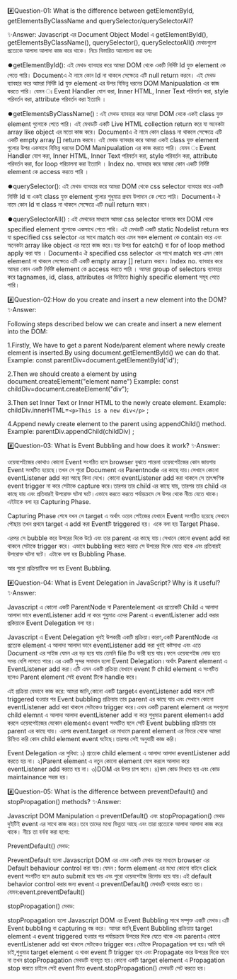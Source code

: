 #️⃣Question-01: What is the difference between getElementById, getElementsByClassName and querySelector/querySelectorAll?

✨Answer: 
Javascript এর Document Object Model এ getElementById(), getElementsByClassName(), querySelector(), querySelectorAll() মেথডগুলো প্রত্যেকে আলাদা আলাদা কাজ করে থাকে।
নিচে বিস্তারিত আলোচনা করা হলঃ

⏺️getElementById(): এই মেথড ব্যাবহার করে আমরা DOM থেকে একটি নির্দিষ্ট Id যুক্ত  element কে পেতে পারি। Documentএ ঐ নামে কোন Id না থাকলে সেক্ষেত্রে এটি null return করবে। এই মেথড ব্যাবহার করে আমরা নির্দিষ্ট Id যুক্ত element এর উপর বিভিন্ন ধরনের DOM Manipualation এর কাজ করতে পারি। যেমন ঃ Event Handler যোগ করা, Inner HTML, Inner Text পরিবর্তন করা, style পরিবর্তন করা, attribute পরিবর্তন করা ইত্যাদি । 

⏺️getElementsByClassName() : এই মেথড ব্যাবহার করে আমরা DOM থেকে একই class যুক্ত element গুলোকে পেতে পারি। এই মেথডটি একটি Live HTML collection return করে যা অনেকটা array like object এর মতো কাজ করে। Documentএ ঐ নামে কোন class না থাকলে সেক্ষেত্রে এটি একটি empty array [] return করবে। এই মেথড ব্যাবহার করে আমরা একই class যুক্ত element গুলোর উপর একসাথে বিভিন্ন ধরনের DOM Manipualation এর কাজ করতে পারি। যেমন ঃ Event Handler যোগ করা, Inner HTML, Inner Text পরিবর্তন করা, style পরিবর্তন করা, attribute পরিবর্তন করা, for loop পরিচালনা করা ইত্যাদি । Index no. ব্যাবহার করে আমরা কোন একটি নির্দিষ্ট element কে access করতে পারি ।

⏺️querySelector(): এই মেথড ব্যাবহার করে আমরা DOM থেকে css selector ব্যাবহার করে  একটি নির্দিষ্ট Id বা একই class যুক্ত  element গুলোর শুধুমাত্র প্রথম উপাদান কে পেতে পারি। Documentএ ঐ নামে কোন Id বা class না থাকলে সেক্ষেত্রে এটি null return করবে।

⏺️querySelectorAll() : এই মেথডের মাধ্যমে  আমরা css selector ব্যাবহার করে DOM থেকে specified element গুলোকে একসাথে  পেতে পারি। এই মেথডটি একটি static Nodelist return করে যা specified css selector এর সাথে match করে এমন সকল element কে contain করে এবং অনেকটা array like object এর মতো কাজ করে।যার উপর   for eatch() বা for of loop method  apply করা যায় । Documentএ ঐ specified css selector এর সাথে match করে এমন কোন element না থাকলে সেক্ষেত্রে এটি একটি empty array [] return করবে। Index no. ব্যাবহার করে আমরা কোন একটি নির্দিষ্ট element কে access  করতে পারি । আমরা group of selectors ব্যাবহার করে tagnames, id, class, attributes এর ভিত্তিতে highly specific element সমূহ পেতে পারি।


#️⃣Question-02:How do you create and insert a new element into the DOM?
✨Answer:


Following steps described below we can create and insert a new element into the DOM:

1.Firstly, We have to get a parent Node/parent element where newly create  element is inserted.By using document.getElementById() we can do that.
Example: const parentDiv=document.getElementById('id');

2.Then we should create a element by using document.createElement("element name")
Example: const childDiv=document.createElement("div");

3.Then set Inner Text or Inner HTML to the newly create element.
Example: childDiv.innerHTML=`<p>This is a new div</p>` ;

4.Append newly create element to the parent using appendChild() method.
Example: parentDiv.appendChild(childDiv) ;


#️⃣Question-03: What is Event Bubbling and how does it work?
✨Answer:


ওয়েবপেইজের কোথাও কোনো Event সংগঠিত হলে browser বুঝতে পারেনা  ওয়েবপেইজের কোন জায়গায় Event সংঘটিত হয়েছে।তখন সে পুরো Document  এর Parentnode এর কাছে যায়।সেখানে কোনো eventListener add করা  আছে কিনা দেখে। কোনো   eventListener add করা থাকলে সে তাৎক্ষণিক event trigger না করে সেটাকে capture করে।তারপর তার child এর কাছে যায়,  তারপর তার child এর কাছে যায় এবং প্রতিবারই উপরোক্ত ঘটনা ঘটে।এভাবে করতে করতে পর্যায়ক্রমে সে উপর থেকে নীচে যেতে থাকে।
এইটাকে বলা হয় Capturing Phase.

Capturing Phase শেষে যখন সে target এ  অর্থাৎ ওয়েব পেইজের যেখানে Event সংগঠিত হয়েছে সেখানে পৌছায় তখন প্রথমে target এ add করা Eventটি  triggered হয়।
একে বলা হয় Target Phase.

এরপর সে  bubble করে  উপরের দিকে উঠে  এবং তার parent এর কাছে যায়।সেখানে কোনো event add করা থাকলে সেটাকে trigger করে। এভাবে bubbling করতে করতে সে উপরের দিকে যেতে থাকে এবং প্রতিবারই উপরোক্ত ঘটনা ঘটে।
এটাকে বলা হয়  Bubbling Phase.

আর পুরো প্রক্রিয়াটিকে বলা হয় Event Bubbling.


#️⃣Question-04: What is Event Delegation in JavaScript? Why is it useful?
✨Answer:
  

Javascript এ  কোনো একটি ParentNode বা Parentelement এর প্রত্যেকটি Child এ আলাদা আলাদা ভাবে eventListener add না করে শুধুমাত্র  এদের Parent এ eventListener add করার  প্রকিয়াকে Event Delegation বলা হয়।

Javascript এ Event Delegation খুবই উপকারী একটি প্রক্রিয়া।কারণ,একটি ParentNode এর প্রত্যেক element এ আলাদা আলাদা ভাবে eventListener add করা খুবই কষ্টসাধ্য এবং এতে Document এর সাইজ যেমন এর বড় হয়ে যায় তেমনি file টিও ভারী হয়ে যায়।ফলে ওয়েবপেইজ  লোড হতে সময় বেশি লাগতে পারে।এর একটি সুন্দর সমাধান হলো Event Delegation।অর্থাৎ Parent element এ EventListener add করা।এটি এমন একটি প্রক্রিয়া যেখানে event টি child element এ সংগটিত হলেও  Parent element সেই event টিকে handle করে।

এই প্রক্রিয়া যেভাবে কাজ করে:
আমরা জানি,কোনো একটি targetএ eventListener add করলে সেটি triggered হওয়ার পর Event bubbling প্রক্রিয়ায় তার parent এর কাছে যায় এবং সেখানে কোনো eventListener add করা থাকলে সেটাকেও trigger করে।এখন একটি parent element এর সবগুলো  child elemnt এ আলাদা আলাদা eventListener add না করে শুধুমাত্র parent elementএ add  করলে ওয়েবপেইজের যেকোন elementএ  event সংঘটিত হলে সেটি Event bubbling প্রক্রিয়ায় তার parent এর কাছে যায়। এরপর event.target এর মাধ্যমে parent element এর  ভিতর থেকে আমরা চিহ্নিত করি কোন child element event ঘটেছে।তারপর সেই অনুযায়ী কাজ করি।

Event Delegation এর সুবিধা:
১) প্রত্যেক child element এ আলাদা আলাদা eventListener add করতে হয় না।
২)Parent element এ নতুন কোনো element যোগ করলে আলাদা করে eventListener add করতে হয় না।
৩)DOM এর উপর চাপ কমে।
৪)কম  কোড লিখতে হয় এবং কোড maintainance সহজ হয়।


#️⃣Question-05: What is the difference between preventDefault() and stopPropagation() methods?
✨Answer:

Javascript DOM Manipulation এ preventDefault() এবং stopPropagation() মেথড দুইটিই event এর সাথে কাজ করে।তবে তাদের মধ্যে ভিন্নতা আছে এবং তারা প্রত্যেকে আলাদা আলাদা কাজ করে থাকে।
নীচে তা বর্ননা করা হলো:

PreventDefault() মেথড:

PreventDefault হলো Javascript DOM এর এমন একটি মেথড যার মাধ্যমে browser এর Default behaviour control করা যায়।যেমন : form element  এর মধ্যে কোনো বাটনে click event  সংগটিত হলে  auto submit হয়ে যায় এবং পুরো ওয়েবপেইজ রিলোড হয়ে যায়।এই default behavior control করার জন্য event এ preventDefault() মেথডটি ব্যবহার করতে হয়।যেমন:event.preventDefault()

stopPropagation() মেথড:

stopPropagation হলো Javascript DOM এর Event Bubbling সাথে সম্পৃক্ত একটি মেথড।এটি Event bubbling বা capturing বন্ধ করে।
আমরা জানি,Event Bubbling প্রক্রিয়ায় target element এ event triggered হওয়ার পর পর্যায়ক্রমে উপরের দিকে যেতে থাকে এবং parentএ কোনো eventListener add করা থাকলে সেটাকেও trigger করে।যেটাকে Propagation বলা হয়।আমি যদি চাই,শুধুমাত্র target element এ থাকা event টি trigger হবে এবং Propagate করে উপরের দিকে যাবে না তখন stopPropagation মেথডটি ব্যবহৃত হয়।কোনো একটি target element এ Propagation stop করতে চাইলে সেই event টিতে event.stopPropagation() মেথডটি সেট করতে হয়।









